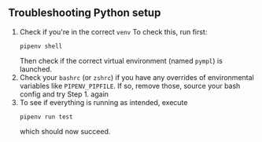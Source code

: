 ## Troubleshooting Python setup

1. Check if you're in the correct `venv`
   To check this, run first:
    ```shell
    pipenv shell
    ```
   Then check if the correct virtual environment (named `pympl`) is launched.
2. Check your `bashrc` (or `zshrc`) if you have any overrides of environmental variables like `PIPENV_PIPFILE`. If so, remove those, source your bash config and try Step 1. again
3. To see if everything is running as intended, execute
    ```shell
    pipenv run test
    ```
   which should now succeed.